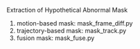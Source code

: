 Extraction of Hypothetical Abnormal Mask
1. motion-based mask: mask_frame_diff.py
2. trajectory-based mask: mask_track.py
3. fusion mask: mask_fuse.py
